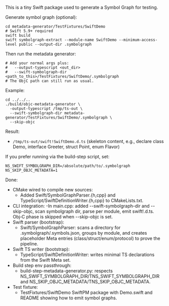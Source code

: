 This is a tiny Swift package used to generate a Symbol Graph for testing.

Generate symbol graph (optional):

```
cd metadata-generator/TestFixtures/SwiftDemo
# Swift 5.9+ required
swift build
swift symbolgraph-extract --module-name SwiftDemo --minimum-access-level public --output-dir .symbolgraph
```

Then run the metadata generator:

```
# Add your normal args plus:
#   --output-typescript <out_dir>
#   --swift-symbolgraph-dir <path_to_this>/TestFixtures/SwiftDemo/.symbolgraph
# The ObjC path can still run as usual.
```

Example:
```
cd ../../..
./build/objc-metadata-generator \
  -output-typescript /tmp/ts-out \
  --swift-symbolgraph-dir metadata-generator/TestFixtures/SwiftDemo/.symbolgraph \
  --skip-objc
```

Result: 
- `/tmp/ts-out/swift!SwiftDemo.d.ts` (skeleton content, e.g., declare class Demo, interface Greeter, struct Point, enum Flavor)

If you prefer running via the build-step script, set:

```
NS_SWIFT_SYMBOLGRAPH_DIR=/absolute/path/to/.symbolgraph
NS_SKIP_OBJC_METADATA=1
```

Done:

- CMake wired to compile new sources:
  - Added Swift/SymbolGraphParser.{h,cpp} and TypeScript/SwiftDefinitionWriter.{h,cpp} to CMakeLists.txt.
- CLI integration:
  -In main.cpp: added --swift-symbolgraph-dir and --skip-objc, scan symbolgraph dir, parse per module, emit swift!<Module>.d.ts. Obj‑C phase is skipped when --skip-objc is set.
- Swift parser (bootstrap):
  - Swift/SymbolGraphParser: scans a directory for .symbolgraph/.symbols.json, groups by module, and creates placeholder Meta entries (class/struct/enum/protocol) to prove the pipeline.
- Swift TS writer (bootstrap):
  - TypeScript/SwiftDefinitionWriter: writes minimal TS declarations from the Swift Meta set.
- Build step env passthrough:
  - build-step-metadata-generator.py: respects NS_SWIFT_SYMBOLGRAPH_DIR/TNS_SWIFT_SYMBOLGRAPH_DIR and NS_SKIP_OBJC_METADATA/TNS_SKIP_OBJC_METADATA.
- Test fixture:
  - TestFixtures/SwiftDemo SwiftPM package with Demo.swift and README showing how to emit symbol graphs.